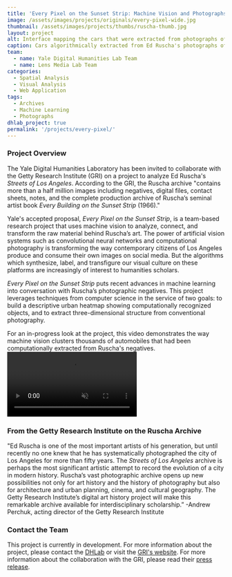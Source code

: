 ```yaml
---
title: 'Every Pixel on the Sunset Strip: Machine Vision and Photographs'
image: /assets/images/projects/originals/every-pixel-wide.jpg
thumbnail: /assets/images/projects/thumbs/ruscha-thumb.jpg
layout: project
alt: Interface mapping the cars that were extracted from photographs of Los Angeles
caption: Cars algorithmically extracted from Ed Ruscha's photographs of Los Angeles.
team:
  - name: Yale Digital Humanities Lab Team
  - name: Lens Media Lab Team
categories:
  - Spatial Analysis
  - Visual Analysis
  - Web Application
tags:  
  - Archives
  - Machine Learning
  - Photographs
dhlab_project: true
permalink: '/projects/every-pixel/'
---
```


### Project Overview

The Yale Digital Humanities Laboratory has been invited to collaborate with the Getty Research Institute (GRI) on a project to analyze Ed Ruscha's *Streets of Los Angeles*. According to the GRI, the Ruscha archive "contains more than a half million images including negatives, digital files, contact sheets, notes, and the complete production archive of Ruscha’s seminal artist book *Every Building on the Sunset Strip* (1966)." 

Yale's accepted proposal, *Every Pixel on the Sunset Strip*, is a team­-based research project that uses machine vision to analyze, connect, and transform the raw material behind Ruscha’s art. The power of artificial vision systems such as convolutional neural networks and computational photography is transforming the way contemporary citizens of Los Angeles produce and consume their own images on social media. But the algorithms which synthesize, label, and transfigure our visual culture on these platforms are increasingly of interest to humanities scholars. 

*Every Pixel on the Sunset Strip* puts recent advances in machine learning into conversation with Ruscha’s photographic negatives. This project leverages techniques from computer science in the service of two goals: to build a descriptive urban heatmap showing computationally­ recognized objects, and to extract three­-dimensional structure from conventional photography.

For an in-progress look at the project, this video demonstrates the way machine vision clusters thousands of automobiles that had been computationally extracted from Ruscha's negatives.
<video autoplay muted loop>
  <source src='/assets/videos/ruschacoupes.mp4' type='video/mp4'>
</video>

### From the Getty Research Institute on the Ruscha Archive

"Ed Ruscha is one of the most important artists of his generation, but until recently no one knew that he has systematically photographed the city of Los Angeles for more than fifty years. The *Streets of Los Angeles* archive is perhaps the most significant artistic attempt to record the evolution of a city in modern history. Ruscha’s vast photographic archive opens up new possibilities not only for art history and the history of photography but also for architecture and urban planning, cinema, and cultural geography. The Getty Research Institute’s digital art history project will make this remarkable archive available for interdisciplinary scholarship.” -Andrew Perchuk, acting director of the Getty Research Institute

### Contact the Team
This project is currently in development. For more information about the project, please contact the [DHLab](mailto:dhlab@yale.edu) or visit the <a href='http://www.getty.edu/research/scholars/digital_art_history/ruscha/index.html' target='_blank'> GRI's website</a>. For more information about the collaboration with the GRI, please read their <a href='{{site.baseurl}}/assets/docs/getty-announcement.pdf' target='_blank'>press release</a>.